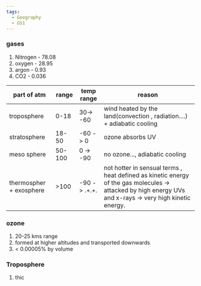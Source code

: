 ```yaml
---
tags:
  - Geography
  - GS1
---
```

### gases
1. Nitrogen - 78.08
2. oxygen - 28.95
3. argon - 0.93
4. CO2 - 0.036

| part of atm             | range  | temp range   | reason                                                                                                                                                   |
| ----------------------- | ------ | ------------ | -------------------------------------------------------------------------------------------------------------------------------------------------------- |
| troposphere             | 0-18   | 30-> -60     | wind heated by the land(convection , radiation....) + adiabatic cooling                                                                                  |
| stratosphere            | 18-50  | -60 -> 0     | ozone absorbs UV                                                                                                                                         |
| meso sphere             | 50-100 | 0 -> -90     | no ozone..., adiabatic cooling                                                                                                                           |
| thermospher + exosphere | >100   | -90 -> .+.+. | not hotter in sensual terms , heat defined as kinetic energy of the gas molecules -> attacked by high energy UVs and x-rays -> very high kinetic energy. |

### ozone
1. 20-25 kms range
2. formed at higher altitudes and transported downwards
3. < 0.00005% by volume

### Troposphere
1. thic